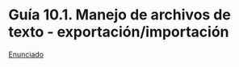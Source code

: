 # Guía 10.1.  Manejo de archivos de texto -  exportación/importación

[Enunciado](https://docs.google.com/document/d/1YzMRuPxn-mlSPvCMZnDJsb-tu5iYNN9l/preview)
